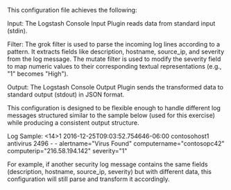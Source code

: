 This configuration file achieves the following:

Input:
The Logstash Console Input Plugin reads data from standard input (stdin).

Filter:
The grok filter is used to parse the incoming log lines according to a pattern. It extracts fields like description, hostname, source_ip, and severity from the log message.
The mutate filter is used to modify the severity field to map numeric values to their corresponding textual representations (e.g., "1" becomes "High").

Output:
The Logstash Console Output Plugin sends the transformed data to standard output (stdout) in JSON format.

This configuration is designed to be flexible enough to handle different log messages structured similar to the sample below (used for this exercise) while producing a consistent output structure. 

Log Sample: 
<14>1 2016-12-25T09:03:52.754646-06:00 contosohost1 antivirus 2496 - - alertname="Virus Found" computername="contosopc42" computerip="216.58.194.142" severity="1"

For example, if another security log message contains the same fields (description, hostname, source_ip, severity) but with different data, this configuration will still parse and transform it accordingly.
